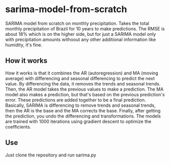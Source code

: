 # sarima-model-from-scratch
 SARIMA model from scratch on monthly precipitation.
 Takes the total monthly precipitation of Brazil for 10 years to make predictions. The RMSE is about 18% which is on the higher side, but for just a SARIMA model only with precipitation amounts withoout any other additional information like humidity, it's fine. 

 ## How it works
 How it works is that it combines the AR (autoregression) and MA (moving average) with differencing and seasonal differencing to predict the next value. By differencing the data, it removes the trends and seasonal trends. Then, the AR model takes the previous values to make a prediction. The MA model also makes a prediction, but that's based on the previous prediction's error. These predictions are added together to be a final prediction. Basically, SARIMA is differencing to remove trends and seasonal trends, then the AR is the base and the MA corrects the base. Finally, after getting the prediction, you undo the differencing and transformations. The models are trained with 1000 iterations using gradient descent to optimize the coefficients.

## Use
Just clone the repository and run sarima.py
